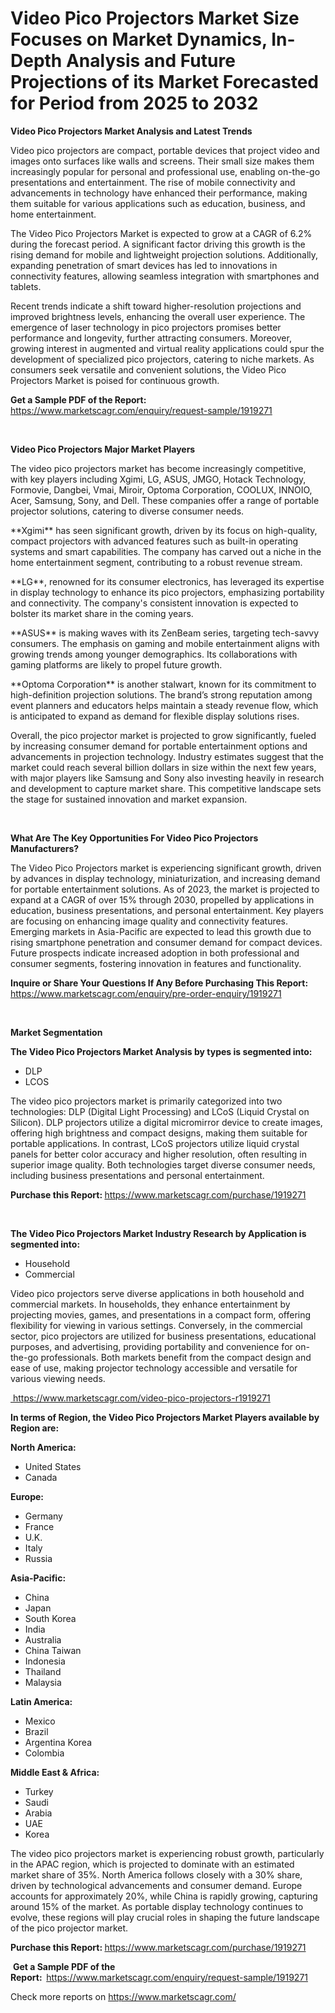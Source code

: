 <p><h1>Video Pico Projectors Market Size Focuses on Market Dynamics, In-Depth Analysis and Future Projections of its Market Forecasted for Period from 2025 to 2032</h1></p><p><strong>Video Pico Projectors Market Analysis and Latest Trends</strong></p>
<p><p>Video pico projectors are compact, portable devices that project video and images onto surfaces like walls and screens. Their small size makes them increasingly popular for personal and professional use, enabling on-the-go presentations and entertainment. The rise of mobile connectivity and advancements in technology have enhanced their performance, making them suitable for various applications such as education, business, and home entertainment.</p><p>The Video Pico Projectors Market is expected to grow at a CAGR of 6.2% during the forecast period. A significant factor driving this growth is the rising demand for mobile and lightweight projection solutions. Additionally, expanding penetration of smart devices has led to innovations in connectivity features, allowing seamless integration with smartphones and tablets. </p><p>Recent trends indicate a shift toward higher-resolution projections and improved brightness levels, enhancing the overall user experience. The emergence of laser technology in pico projectors promises better performance and longevity, further attracting consumers. Moreover, growing interest in augmented and virtual reality applications could spur the development of specialized pico projectors, catering to niche markets. As consumers seek versatile and convenient solutions, the Video Pico Projectors Market is poised for continuous growth.</p></p>
<p><strong>Get a Sample PDF of the Report:&nbsp;</strong> <a href="https://www.marketscagr.com/enquiry/request-sample/1919271?utm_campaign=2236&utm_medium=2&utm_source=Github&utm_content=ia&utm_term=10022025&utm_id=video-pico-projectors">https://www.marketscagr.com/enquiry/request-sample/1919271</a></p>
<p>&nbsp;</p>
<p><strong>Video Pico Projectors Major Market Players</strong></p>
<p><p>The video pico projectors market has become increasingly competitive, with key players including Xgimi, LG, ASUS, JMGO, Hotack Technology, Formovie, Dangbei, Vmai, Miroir, Optoma Corporation, COOLUX, INNOIO, Acer, Samsung, Sony, and Dell. These companies offer a range of portable projector solutions, catering to diverse consumer needs.</p><p>**Xgimi** has seen significant growth, driven by its focus on high-quality, compact projectors with advanced features such as built-in operating systems and smart capabilities. The company has carved out a niche in the home entertainment segment, contributing to a robust revenue stream. </p><p>**LG**, renowned for its consumer electronics, has leveraged its expertise in display technology to enhance its pico projectors, emphasizing portability and connectivity. The company's consistent innovation is expected to bolster its market share in the coming years.</p><p>**ASUS** is making waves with its ZenBeam series, targeting tech-savvy consumers. The emphasis on gaming and mobile entertainment aligns with growing trends among younger demographics. Its collaborations with gaming platforms are likely to propel future growth.</p><p>**Optoma Corporation** is another stalwart, known for its commitment to high-definition projection solutions. The brand’s strong reputation among event planners and educators helps maintain a steady revenue flow, which is anticipated to expand as demand for flexible display solutions rises.</p><p>Overall, the pico projector market is projected to grow significantly, fueled by increasing consumer demand for portable entertainment options and advancements in projection technology. Industry estimates suggest that the market could reach several billion dollars in size within the next few years, with major players like Samsung and Sony also investing heavily in research and development to capture market share. This competitive landscape sets the stage for sustained innovation and market expansion.</p></p>
<p>&nbsp;</p>
<p><strong>What Are The Key Opportunities For Video Pico Projectors Manufacturers?</strong></p>
<p><p>The Video Pico Projectors market is experiencing significant growth, driven by advances in display technology, miniaturization, and increasing demand for portable entertainment solutions. As of 2023, the market is projected to expand at a CAGR of over 15% through 2030, propelled by applications in education, business presentations, and personal entertainment. Key players are focusing on enhancing image quality and connectivity features. Emerging markets in Asia-Pacific are expected to lead this growth due to rising smartphone penetration and consumer demand for compact devices. Future prospects indicate increased adoption in both professional and consumer segments, fostering innovation in features and functionality.</p></p>
<p><strong>Inquire or Share Your Questions If Any Before Purchasing This Report:</strong> <a href="https://www.marketscagr.com/enquiry/pre-order-enquiry/1919271?utm_campaign=2236&utm_medium=2&utm_source=Github&utm_content=ia&utm_term=10022025&utm_id=video-pico-projectors">https://www.marketscagr.com/enquiry/pre-order-enquiry/1919271</a></p>
<p>&nbsp;</p>
<p><strong>Market Segmentation</strong></p>
<p><strong>The Video Pico Projectors Market Analysis by types is segmented into:</strong></p>
<p><ul><li>DLP</li><li>LCOS</li></ul></p>
<p><p>The video pico projectors market is primarily categorized into two technologies: DLP (Digital Light Processing) and LCoS (Liquid Crystal on Silicon). DLP projectors utilize a digital micromirror device to create images, offering high brightness and compact designs, making them suitable for portable applications. In contrast, LCoS projectors utilize liquid crystal panels for better color accuracy and higher resolution, often resulting in superior image quality. Both technologies target diverse consumer needs, including business presentations and personal entertainment.</p></p>
<p><strong>Purchase this Report:&nbsp;</strong><a href="https://www.marketscagr.com/purchase/1919271?utm_campaign=2236&utm_medium=2&utm_source=Github&utm_content=ia&utm_term=10022025&utm_id=video-pico-projectors">https://www.marketscagr.com/purchase/1919271</a></p>
<p>&nbsp;</p>
<p><strong>The Video Pico Projectors Market Industry Research by Application is segmented into:</strong></p>
<p><ul><li>Household</li><li>Commercial</li></ul></p>
<p><p>Video pico projectors serve diverse applications in both household and commercial markets. In households, they enhance entertainment by projecting movies, games, and presentations in a compact form, offering flexibility for viewing in various settings. Conversely, in the commercial sector, pico projectors are utilized for business presentations, educational purposes, and advertising, providing portability and convenience for on-the-go professionals. Both markets benefit from the compact design and ease of use, making projector technology accessible and versatile for various viewing needs.</p></p>
<p><a href="https://www.marketscagr.com/video-pico-projectors-r1919271?utm_campaign=2236&utm_medium=2&utm_source=Github&utm_content=ia&utm_term=10022025&utm_id=video-pico-projectors">&nbsp;https://www.marketscagr.com/video-pico-projectors-r1919271</a></p>
<p><strong>In terms of Region, the Video Pico Projectors Market Players available by Region are:</strong></p>
<p>
    <p> <strong> North America: </strong>
        <ul>
            <li>United States</li>
            <li>Canada</li>
        </ul>
        </p> 
    <p> <strong> Europe: </strong>
        <ul>
            <li>Germany</li>
            <li>France</li>
            <li>U.K.</li>
            <li>Italy</li>
            <li>Russia</li>
        </ul>
        </p> 
    <p> <strong> Asia-Pacific: </strong>
        <ul>
            <li>China</li>
            <li>Japan</li>
            <li>South Korea</li>
            <li>India</li>
            <li>Australia</li>
            <li>China Taiwan</li>
            <li>Indonesia</li>
            <li>Thailand</li>
            <li>Malaysia</li>
        </ul>
        </p> 
    <p> <strong> Latin America: </strong>
        <ul>
            <li>Mexico</li>
            <li>Brazil</li>
            <li>Argentina Korea</li>
            <li>Colombia</li>
        </ul>
        </p> 
    <p> <strong> Middle East & Africa: </strong>
        <ul>
            <li>Turkey</li>
            <li>Saudi</li>
            <li>Arabia</li>
            <li>UAE</li>
            <li>Korea</li>
        </ul>
    </p>
    </p>
<p><p>The video pico projectors market is experiencing robust growth, particularly in the APAC region, which is projected to dominate with an estimated market share of 35%. North America follows closely with a 30% share, driven by technological advancements and consumer demand. Europe accounts for approximately 20%, while China is rapidly growing, capturing around 15% of the market. As portable display technology continues to evolve, these regions will play crucial roles in shaping the future landscape of the pico projector market.</p></p>
<p><strong>Purchase this Report: </strong><a href="https://www.marketscagr.com/purchase/1919271?utm_campaign=2236&utm_medium=2&utm_source=Github&utm_content=ia&utm_term=10022025&utm_id=video-pico-projectors">https://www.marketscagr.com/purchase/1919271</a></p>
<p>&nbsp;<strong>Get a Sample PDF of the Report:&nbsp;&nbsp;</strong><a href="https://www.marketscagr.com/enquiry/request-sample/1919271?utm_campaign=2236&utm_medium=2&utm_source=Github&utm_content=ia&utm_term=10022025&utm_id=video-pico-projectors">https://www.marketscagr.com/enquiry/request-sample/1919271</a></p>
<p><strong></strong></p>
<p>Check more reports on <a href="https://www.marketscagr.com/?utm_campaign=2236&utm_medium=2&utm_source=Github&utm_content=ia&utm_term=10022025&utm_id=video-pico-projectors">https://www.marketscagr.com/</a></p>